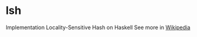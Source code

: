 # lsh
Implementation Locality-Sensitive Hash on Haskell
See more in [Wikipedia](https://en.wikipedia.org/wiki/Locality-sensitive_hashing)
